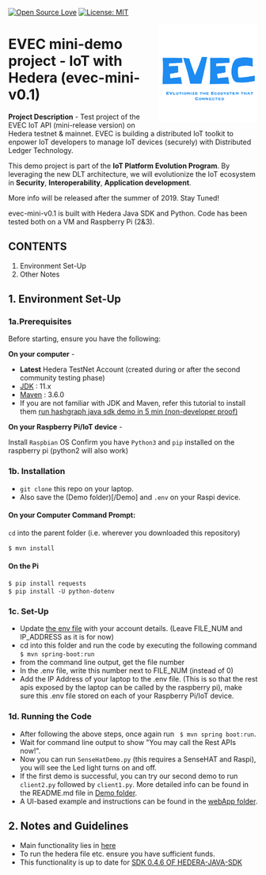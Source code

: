 [![Open Source Love](https://badges.frapsoft.com/os/v1/open-source.svg?v=103)](https://github.com/ellerbrock/open-source-badges/)
[![License: MIT](https://img.shields.io/badge/License-MIT-green.svg)](https://opensource.org/licenses/MIT)

[<img align="right" width="200" src="pic/evec_logo.png">](http://evec.io)

# EVEC mini-demo project - IoT with Hedera (evec-mini-v0.1)

**Project Description** -
Test project of the EVEC IoT API (mini-release version) on Hedera testnet & mainnet. EVEC is building a distributed IoT toolkit to enpower IoT developers to manage IoT devices (securely) with Distributed Ledger Technology.

This demo project is part of the **IoT Platform Evolution Program**. By leveraging the new DLT architecture, we will evolutionize the IoT ecosystem in **Security**, **Interoperability**, **Application development**.

More info will be released after the summer of 2019. Stay Tuned!


evec-mini-v0.1 is built with Hedera Java SDK and Python. Code has been tested both on a VM and Raspberry Pi (2&3).


## CONTENTS
1. Environment Set-Up
2. Other Notes

## 1. Environment Set-Up

### 1a.Prerequisites
Before starting, ensure you have the following:

**On your computer** -

* **Latest** Hedera TestNet Account (created during or after the second  community testing phase)
* [JDK](https://www.oracle.com/technetwork/java/javase/downloads/jdk10-downloads-4416644.html) : 11.x
* [Maven](https://maven.apache.org/) : 3.6.0
* If you are not familiar with JDK and Maven, refer this tutorial to install them [run hashgraph java sdk demo in 5 min (non-developer proof)](https://www.youtube.com/watch?v=7nJ3OW0AP8I)

**On your Raspberry Pi/IoT device** -

Install `Raspbian` OS
Confirm you have `Python3` and `pip` installed on the raspberry pi (python2 will also work)

### 1b. Installation

* `git clone` this repo on your laptop.
* Also save the (Demo folder)[/Demo] and `.env` on your Raspi device.

#### On your Computer Command Prompt:
`cd` into the parent folder (i.e. wherever you downloaded this repository)
```
$ mvn install
```

#### On the Pi
```
$ pip install requests
$ pip install -U python-dotenv
```

### 1c. Set-Up

* Update [the env file](.env) with your account details. (Leave FILE_NUM and IP_ADDRESS as it is for now)
* cd into this folder and run the code by executing the following command
``` $ mvn spring-boot:run```
* from the command line output, get the file number
* In the .env file, write this number next to FILE_NUM (instead of 0)
* Add the IP Address of your laptop to the .env file. (This is so that the rest apis exposed by the laptop can be called by the raspberry pi), make sure this .env file stored on each of your Raspberry Pi/IoT device.

### 1d. Running the Code
* After following the above steps, once again run
``` $ mvn spring boot:run```.
* Wait for command line output to show "You may call the Rest APIs now!".
* Now you can run `SenseHatDemo.py` (this requires a SenseHAT and Raspi), you will see the Led light turns on and off.
* If the first demo is successful, you can try our second demo to run `client2.py` followed by `client1.py`. More detailed info can be found in the README.md file in [Demo folder](/Demo).
* A UI-based example and instructions can be found in the [webApp folder](/webApp).

## 2. Notes and Guidelines
* Main functionality lies in [here](/src/main/java/com/freelance/yudi/hashgraph)
* To run the hedera file etc. ensure you have sufficient funds.
* This functionality is up to date for [SDK 0.4.6 OF HEDERA-JAVA-SDK](https://github.com/hashgraph/hedera-sdk-java)






